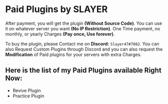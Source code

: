 # Paid Plugins by SLAYER

After payment, you will get the plugin **(Without Source Code)**. You can use it on whatever server you want **(No IP Restriction)**. One Time payment, no monthly, or yearly Charges **(Pay once, Use forever)**.

To buy the plugin, please Contact me on **Discord:** `Slayer47#7002`. You can also Request Custom Plugins through Discord and you can also request the **Modification** of Paid plugins for your servers with extra Charges.

## Here is the list of my Paid Plugins available Right Now:
- Revive Plugin
- Practice Plugin

